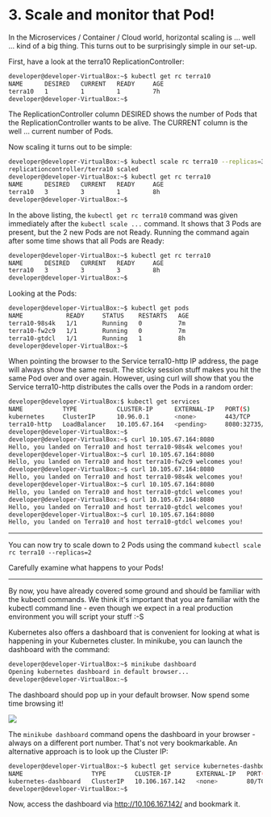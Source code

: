 # 3. Scale and monitor that Pod!

In the Microservices / Container / Cloud world, horizontal scaling is ... well ... kind of a big thing.
This turns out to be surprisingly simple in our set-up.

First, have a look at the terra10 ReplicationController:
```bash
developer@developer-VirtualBox:~$ kubectl get rc terra10 
NAME      DESIRED   CURRENT   READY     AGE
terra10   1         1         1         7h
developer@developer-VirtualBox:~$
```
The ReplicationController column DESIRED shows the number of Pods that the ReplicationController wants to be alive. The CURRENT column is the well ... current number of Pods. 

Now scaling it turns out to be simple:
```bash
developer@developer-VirtualBox:~$ kubectl scale rc terra10 --replicas=3
replicationcontroller/terra10 scaled
developer@developer-VirtualBox:~$ kubectl get rc terra10
NAME      DESIRED   CURRENT   READY     AGE
terra10   3         3         1         8h
developer@developer-VirtualBox:~$
``` 
In the above listing, the `kubectl get rc terra10` command was given immediately after the `kubectl scale ...` command. It shows that 3 Pods are present, but the 2 new Pods are not Ready. Running the command again after some time shows that all Pods are Ready:
```bash
developer@developer-VirtualBox:~$ kubectl get rc terra10 
NAME      DESIRED   CURRENT   READY     AGE
terra10   3         3         3         8h
developer@developer-VirtualBox:~$
``` 
Looking at the Pods:
```bash
developer@developer-VirtualBox:~$ kubectl get pods
NAME            READY     STATUS    RESTARTS   AGE
terra10-98s4k   1/1       Running   0          7m
terra10-fw2c9   1/1       Running   0          7m
terra10-gtdcl   1/1       Running   1          8h
developer@developer-VirtualBox:~$
```
When pointing the browser to the Service terra10-http IP address, the page will always show the same result. The sticky session stuff makes you hit the same Pod over and over again. However, using curl will show that you the Service terra10-http distributes the calls over the Pods in a random order:
```bash
developer@developer-VirtualBox:$ kubectl get services
NAME           TYPE           CLUSTER-IP      EXTERNAL-IP   PORT(S)          AGE
kubernetes     ClusterIP      10.96.0.1       <none>        443/TCP          50d
terra10-http   LoadBalancer   10.105.67.164   <pending>     8080:32735/TCP   16m
developer@developer-VirtualBox:~$
developer@developer-VirtualBox:~$ curl 10.105.67.164:8080
Hello, you landed on Terra10 and host terra10-98s4k welcomes you!
developer@developer-VirtualBox:~$ curl 10.105.67.164:8080
Hello, you landed on Terra10 and host terra10-fw2c9 welcomes you!
developer@developer-VirtualBox:~$ curl 10.105.67.164:8080
Hello, you landed on Terra10 and host terra10-98s4k welcomes you!
developer@developer-VirtualBox:~$ curl 10.105.67.164:8080
Hello, you landed on Terra10 and host terra10-gtdcl welcomes you!
developer@developer-VirtualBox:~$ curl 10.105.67.164:8080
Hello, you landed on Terra10 and host terra10-gtdcl welcomes you!
developer@developer-VirtualBox:~$ curl 10.105.67.164:8080
Hello, you landed on Terra10 and host terra10-gtdcl welcomes you!
```

***
You can now try to scale down to 2 Pods using the command `kubectl scale rc terra10 --replicas=2`

Carefully examine what happens to your Pods!
***
By now, you have already covered some ground and should be familiar with the kubectl commands. We think it's important that you are familiar with the kubectl command line - even though we expect in a real production environment you will script your stuff :-S

Kubernetes also offers a dashboard that is convenient for looking at what is happening in your Kubernetes cluster. In minikube, you can launch the dashboard with the command:
```bash
developer@developer-VirtualBox:~$ minikube dashboard
Opening kubernetes dashboard in default browser...
developer@developer-VirtualBox:~$
```
The dashboard should pop up in your default browser. Now spend some time browsing it!

![](img/lab3-dashboard.png)

The `minikube dashboard` command opens the dashboard in your browser - always on a different port number. That's not very bookmarkable. An alternative approach is to look up the Cluster IP:
```bash
developer@developer-VirtualBox:~$ kubectl get service kubernetes-dashboard -n kube-system 
NAME                   TYPE        CLUSTER-IP       EXTERNAL-IP   PORT(S)   AGE
kubernetes-dashboard   ClusterIP   10.106.167.142   <none>        80/TCP    18h
developer@developer-VirtualBox:~$ 
```
Now, access the dashboard via http://10.106.167.142/ and bookmark it.


